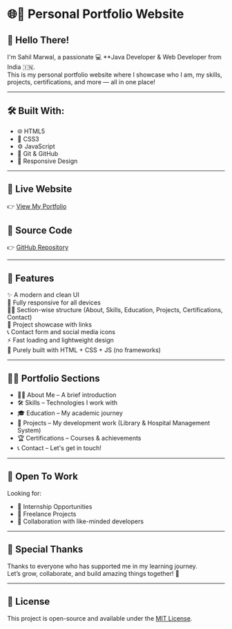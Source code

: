 # 🌐🚀 Personal Portfolio Website

## 👋 Hello There!  
I'm Sahil Marwal, a passionate 💻 **Java Developer & Web Developer from India 🇮🇳.  
This is my personal portfolio website where I showcase who I am, my skills, projects, certifications, and more — all in one place!

---

## 🛠 Built With:
- 🌐 HTML5
- 🎨 CSS3
- ⚙ JavaScript
- 🧰 Git & GitHub
- 📱 Responsive Design

---

## 🔗 Live Website  
👉 [View My Portfolio](https://sahil7272p.github.io/Sahil-Portfolio/)

## 💾 Source Code  
👉 [GitHub Repository](https://github.com/sahil7272p/Sahil-Portfolio)

---

## 🧠 Features

✨ A modern and clean UI  
📱 Fully responsive for all devices  
🧑‍🎓 Section-wise structure (About, Skills, Education, Projects, Certifications, Contact)  
📂 Project showcase with links  
📞 Contact form and social media icons  
⚡ Fast loading and lightweight design  
🎯 Purely built with HTML + CSS + JS (no frameworks)

---

## 🧑‍💻 Portfolio Sections

- 👨‍🎤 About Me – A brief introduction  
- 🛠 Skills – Technologies I work with  
- 🎓 Education – My academic journey  
- 🚀 Projects – My development work (Library & Hospital Management System)  
- 🏆 Certifications – Courses & achievements  
- 📞 Contact – Let's get in touch!

---

## 📢 Open To Work  
Looking for:  
- 💼 Internship Opportunities  
- 🤝 Freelance Projects  
- 🌟 Collaboration with like-minded developers

---

## 🙏 Special Thanks  
Thanks to everyone who has supported me in my learning journey.  
Let’s grow, collaborate, and build amazing things together! 🚀

---

## 📌 License

This project is open-source and available under the [MIT License](LICENSE).
